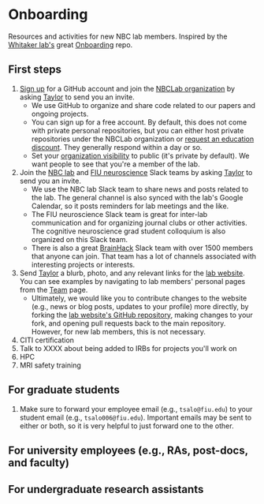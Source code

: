 # Onboarding
Resources and activities for new NBC lab members. Inspired by the [Whitaker lab's](https://github.com/WhitakerLab) great [Onboarding](https://github.com/WhitakerLab/Onboarding) repo.

## First steps
1. [Sign up](https://github.com/join?source=header-home) for a GitHub account and join the [NBCLab organization](https://github.com/NBCLab) by asking [Taylor](mailto:tsalo006@fiu.edu) to send you an invite.
    - We use GitHub to organize and share code related to our papers and ongoing projects.
    - You can sign up for a free account. By default, this does not come with private personal repositories, but you can either host private repositories under the NBCLab organization or [request an education discount](https://help.github.com/articles/applying-for-an-academic-research-discount/). They generally respond within a day or so.
    - Set your [organization visibility](https://github.com/orgs/NBCLab/people) to public (it's private by default). We want people to see that you're a member of the lab.
2. Join the [NBC lab](https://neuroinformaticslab.slack.com) and [FIU neuroscience](https://fiuneuro.slack.com) Slack teams by asking [Taylor](mailto:tsalo006@fiu.edu) to send you an invite.
    - We use the NBC lab Slack team to share news and posts related to the lab. The general channel is also synced with the lab's Google Calendar, so it posts reminders for lab meetings and the like.
    - The FIU neuroscience Slack team is great for inter-lab communication and for organizing journal clubs or other activities. The cognitive neuroscience grad student colloquium is also organized on this Slack team.
    - There is also a great [BrainHack](https://brainhack-slack-invite.herokuapp.com) Slack team with over 1500 members that anyone can join. That team has a lot of channels associated with interesting projects or interests.
3. Send [Taylor](mailto:tsalo006@fiu.edu) a blurb, photo, and any relevant links for the [lab website](https://nbclab.github.io). You can see examples by navigating to lab members' personal pages from the [Team](https://nbclab.github.io/team/) page.
    - Ultimately, we would like you to contribute changes to the website (e.g., news or blog posts, updates to your profile) more directly, by forking the [lab website's GitHub repository](https://github.com/NBCLab/NBCLab.github.io), making changes to your fork, and opening pull requests back to the main repository. However, for new lab members, this is not necessary.
4. CITI certification
5. Talk to XXXX about being added to IRBs for projects you'll work on
6. HPC
7. MRI safety training

## For graduate students
1. Make sure to forward your employee email (e.g., `tsalo@fiu.edu`) to your student email (e.g., `tsalo006@fiu.edu`). Important emails may be sent to either or both, so it is very helpful to just forward one to the other.

## For university employees (e.g., RAs, post-docs, and faculty)

## For undergraduate research assistants
